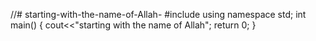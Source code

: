 //# starting-with-the-name-of-Allah-
#include<iostream>
using namespace std;
int main()
{
cout<<"starting with the name of Allah";
return 0;
}
